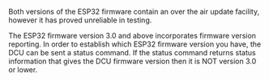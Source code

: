 Both versions of the ESP32 firmware contain an over the air update facility, however it has proved unreliable in testing.

The ESP32 firmware version 3.0 and above incorporates firmware version reporting. In order to establish which ESP32 firmware version you have, the DCU can be sent a status command. If the status command returns status information that gives the DCU firmware version then it is NOT version 3.0 or lower.